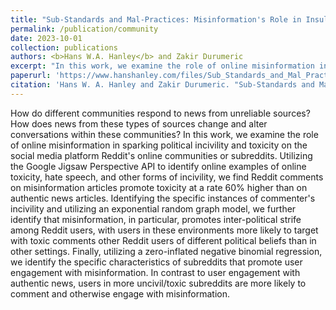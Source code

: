 ```yaml
---
title: "Sub-Standards and Mal-Practices: Misinformation's Role in Insular, Polarized, and Toxic Interactions"
permalink: /publication/community
date: 2023-10-01
collection: publications
authors: <b>Hans W.A. Hanley</b> and Zakir Durumeric
excerpt: "In this work, we examine the role of online misinformation in sparking political incivility and toxicity on the social media platform Reddit's online communities or subreddits."
paperurl: 'https://www.hanshanley.com/files/Sub_Standards_and_Mal_Practices.pdf'
citation: 'Hans W. A. Hanley and Zakir Durumeric. "Sub-Standards and Mal-Practices: Misinformations Role in Insular, Polarized, and Toxic Interactions." (2023).'
---
```

How do different communities respond to news from unreliable sources? How does news from these types of sources change and alter conversations within these communities? In this work, we examine the role of online misinformation in sparking political incivility and toxicity on the social media platform Reddit's online communities or subreddits. Utilizing the Google Jigsaw Perspective API to identify online examples of online toxicity, hate speech, and other forms of incivility, we find Reddit comments on misinformation articles promote toxicity at a rate 60\% higher than on authentic news articles. Identifying the specific instances of commenter's incivility and utilizing an exponential random graph model, we further identify that misinformation, in particular, promotes inter-political strife among Reddit users, with users in these environments more likely to target with toxic comments other Reddit users of different political beliefs than in other settings. Finally, utilizing a zero-inflated negative binomial regression, we identify the specific characteristics of subreddits that promote user engagement with misinformation. In contrast to user engagement with authentic news, users in more uncivil/toxic subreddits are more likely to comment and otherwise engage with misinformation. 
